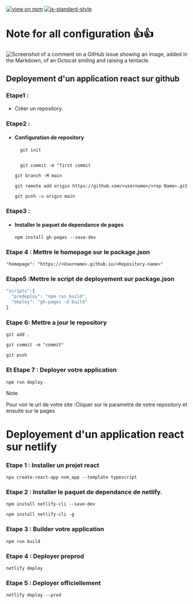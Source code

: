 [![view on npm](https://badgen.net/npm/v/command-line-args)](https://www.npmjs.org/package/command-line-args)
[![js-standard-style](https://img.shields.io/badge/code%20style-standard-brightgreen.svg)](https://github.com/feross/standard)

# Note for all configuration :+1::+1:

![Screenshot of a comment on a GitHub issue showing an image, added in the Markdown, of an Octocat smiling and raising a tentacle.](https://myoctocat.com/assets/images/base-octocat.svg)

## Deployement d'un application react sur github

### Etape1 :

- Créer un repository.

### Etape2 :

- #### Configuration de repository

  ```
    git init
  ```

  ```git add .

  ```

  ```
    git commit -m "first commit
  ```

  ```
  git branch -M main
  ```

  ```
  git remote add origin https://github.com/<username>/<rep Name>.git
  ```

  ```
  git push -u origin main
  ```

### Etape3 :

- #### Installer le paquet de dependance de pages

  ```
  npm install gh-pages --save-dev
  ```

### Etape 4 : Mettre le homepage sur le package.json

```
"homepage": "https://<Username>.github.io/<Repository-name>"
```

### Etape5 :Mettre le script de deployement sur package.json

```js
"scripts":{
  "predeploy": "npm run build",
  "deploy": "gh-pages -d build"
}
```

### Etape 6: Mettre a jour le repository

```
git add .
```

```
git commit -m "commit"
```

```
git push
```

### Et Etape 7 : Deployer votre application

```
npm run deploy
```

> [!NOTE]
> Pour voir le url de votre site :Cliquer sur le parametre de votre repository et ensuite sur le pages

# Deployement d'un application react sur netlify

### Etape 1 : Installer un projet react

```
npx create-react-app nom_app --template typescript
```

### Etape 2 : Installer le paquet de dependance de netlify.

```
npm install netlify-cli --save-dev
```

```
npm install netlify-cli -g
```

### Etape 3 : Builder votre application

```
npm run build
```

### Etape 4 : Deployer preprod

```
netlify deploy
```

### Etape 5 : Deployer officiellement

```
netlify deploy --prod
```
